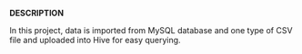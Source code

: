 **DESCRIPTION**

In this project, data is imported from MySQL database and one type of CSV file and uploaded into Hive for easy querying.
